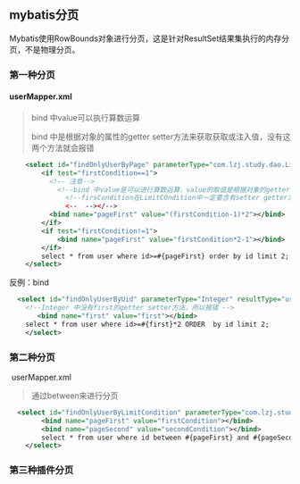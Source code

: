 ## mybatis分页

Mybatis使用RowBounds对象进行分页，这是针对ResultSet结果集执行的内存分页，不是物理分页。

### 第一种分页

#### 	userMapper.xml

> bind 中value可以执行算数运算
>
> bind 中是根据对象的属性的getter setter方法来获取获取或注入值，没有这两个方法就会报错

```xml
    <select id="findOnlyUserByPage" parameterType="com.lzj.study.dao.LimitCondition" resultType="user">
        <if test="firstCondition==1">
          <!-- 注意-->
            <!--bind 中value是可以进行算数运算，value的取值是根据对象的getter 和setter方法来的 -->
              <!--firsCondition在LimitCOndition中一定要含有setter getter方法 --></-->
              <--  --></-->
          <bind name="pageFirst" value="(firstCondition-1)*2"></bind>
        </if>
        <if test="firstCondition!=1">
            <bind name="pageFirst" value="firstCondition*2-1"></bind>
        </if>
        select * from user where id>=#{pageFirst} order by id limit 2;
    </select>
```

反例：bind 

```xml
  <select id="findOnlyUserByUid" parameterType="Integer" resultType="user">
    <!--Integer 中没有first的getter setter方法，所以报错 -->
       <bind name="first" value="first"></bind>
    select * from user where id>=#{first}*2 ORDER  by id limit 2;
    </select>
```

### 第二种分页

​	userMapper.xml

> 通过between来进行分页

```xml
  <select id="findOnlyUserByLimitCondition" parameterType="com.lzj.study.dao.LimitCondition" resultType="user">
        <bind name="pageFirst" value="firstCondition"></bind>
        <bind name="pageSecond" value="secondCondition"></bind>
        select * from user where id between #{pageFirst} and #{pageSecond};
    </select>
```

### 第三种插件分页